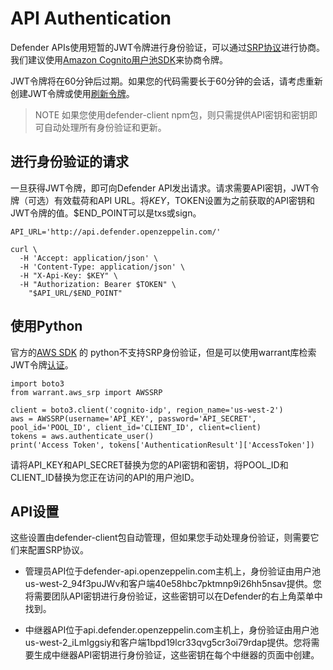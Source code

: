 # API Authentication
Defender APIs使用短暂的JWT令牌进行身份验证，可以通过[SRP协议](https://en.wikipedia.org/wiki/Secure_Remote_Password_protocol)进行协商。我们建议使用[Amazon Cognito用户池SDK](https://docs.aws.amazon.com/cognito/latest/developerguide/cognito-integrate-apps.html)来协商令牌。

JWT令牌将在60分钟后过期。如果您的代码需要长于60分钟的会话，请考虑重新创建JWT令牌或使用[刷新令牌](https://docs.aws.amazon.com/cognito/latest/developerguide/amazon-cognito-user-pools-using-tokens-with-identity-providers.html)。

> NOTE
如果您使用defender-client npm包，则只需提供API密钥和密钥即可自动处理所有身份验证和更新。

## 进行身份验证的请求

一旦获得JWT令牌，即可向Defender API发出请求。请求需要API密钥，JWT令牌（可选）有效载荷和API URL。将$KEY，$TOKEN设置为之前获取的API密钥和JWT令牌的值。$END_POINT可以是txs或sign。
```
API_URL='http://api.defender.openzeppelin.com/'

curl \
  -H 'Accept: application/json' \
  -H 'Content-Type: application/json' \
  -H "X-Api-Key: $KEY" \
  -H "Authorization: Bearer $TOKEN" \
    "$API_URL/$END_POINT"
```

## 使用Python
官方的[AWS SDK](https://aws.amazon.com/sdk-for-python/) 的 python不支持SRP身份验证，但是可以使用warrant库检索JWT令牌[认证](https://github.com/capless/warrant#cognito-srp-utility)。
```
import boto3
from warrant.aws_srp import AWSSRP

client = boto3.client('cognito-idp', region_name='us-west-2')
aws = AWSSRP(username='API_KEY', password='API_SECRET', pool_id='POOL_ID', client_id='CLIENT_ID', client=client)
tokens = aws.authenticate_user()
print('Access Token', tokens['AuthenticationResult']['AccessToken'])
```
请将API_KEY和API_SECRET替换为您的API密钥和密钥，将POOL_ID和CLIENT_ID替换为您正在访问的API的用户池ID。

## API设置
这些设置由defender-client包自动管理，但如果您手动处理身份验证，则需要它们来配置SRP协议。

* 管理员API位于defender-api.openzeppelin.com主机上，身份验证由用户池us-west-2_94f3puJWv和客户端40e58hbc7pktmnp9i26hh5nsav提供。您将需要团队API密钥进行身份验证，这些密钥可以在Defender的右上角菜单中找到。

* 中继器API位于api.defender.openzeppelin.com主机上，身份验证由用户池us-west-2_iLmIggsiy和客户端1bpd19lcr33qvg5cr3oi79rdap提供。您将需要生成中继器API密钥进行身份验证，这些密钥在每个中继器的页面中创建。